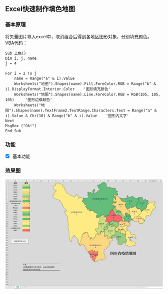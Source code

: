 ## Excel快速制作填色地图
### 基本原理
将矢量图片导入excel中，取消组合后得到各地区图形对象，分别填充颜色。  
VBA代码：
    
    Sub 上色()
    Dim i, j, name
    j = 4
    
    For i = 2 To j
        name = Range("a" & i).Value
        Worksheets("地图").Shapes(name).Fill.ForeColor.RGB = Range("b" & i).DisplayFormat.Interior.Color    '图形填充颜色'
        Worksheets("地图").Shapes(name).Line.ForeColor.RGB = RGB(105, 105, 105)     '图形边框颜色'
        Worksheets("地图").Shapes(name).TextFrame2.TextRange.Characters.Text = Range("a" & i).Value & Chr(10) & Range("b" & i).Value    '图形内文字'
    Next
    MsgBox ("Ok!")
    End Sub



### 功能
- [x] 基本功能

### 效果图
![image](https://github.com/cdxylm/wiki/blob/master/Excel/Template/%E4%B8%AD%E5%9B%BD%E5%9C%B0%E5%9B%BE/Screenshot.jpg)
